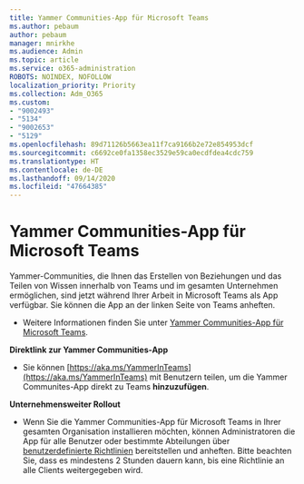 ```yaml
---
title: Yammer Communities-App für Microsoft Teams
ms.author: pebaum
author: pebaum
manager: mnirkhe
ms.audience: Admin
ms.topic: article
ms.service: o365-administration
ROBOTS: NOINDEX, NOFOLLOW
localization_priority: Priority
ms.collection: Adm_O365
ms.custom:
- "9002493"
- "5134"
- "9002653"
- "5129"
ms.openlocfilehash: 89d71126b5663ea11f7ca9166b2e72e854953dcf
ms.sourcegitcommit: c6692ce0fa1358ec3529e59ca0ecdfdea4cdc759
ms.translationtype: HT
ms.contentlocale: de-DE
ms.lasthandoff: 09/14/2020
ms.locfileid: "47664385"
---
```

# <a name="yammer-communities-app-for-microsoft-teams"></a>Yammer Communities-App für Microsoft Teams

Yammer-Communities, die Ihnen das Erstellen von Beziehungen und das Teilen von Wissen innerhalb von Teams und im gesamten Unternehmen ermöglichen, sind jetzt während Ihrer Arbeit in Microsoft Teams als App verfügbar. Sie können die App an der linken Seite von Teams anheften. 

- Weitere Informationen finden Sie unter [Yammer Communities-App für Microsoft Teams](https://go.microsoft.com/fwlink/?linkid=2127757&clcid=0x409).

**Direktlink zur Yammer Communities-App**

- Sie können [https://aka.ms/YammerInTeams](https://aka.ms/YammerInTeams) mit Benutzern teilen, um die Yammer Communites-App direkt zu Teams **hinzuzufügen**.

**Unternehmensweiter Rollout**

- Wenn Sie die Yammer Communities-App für Microsoft Teams in Ihrer gesamten Organisation installieren möchten, können Administratoren die App für alle Benutzer oder bestimmte Abteilungen über [benutzerdefinierte Richtlinien](https://docs.microsoft.com/microsoftteams/manage-apps) bereitstellen und anheften. Bitte beachten Sie, dass es mindestens 2 Stunden dauern kann, bis eine Richtlinie an alle Clients weitergegeben wird.
